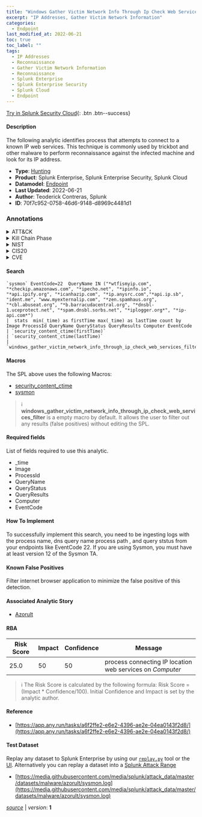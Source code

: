 ```yaml
---
title: "Windows Gather Victim Network Info Through Ip Check Web Services"
excerpt: "IP Addresses, Gather Victim Network Information"
categories:
  - Endpoint
last_modified_at: 2022-06-21
toc: true
toc_label: ""
tags:
  - IP Addresses
  - Reconnaissance
  - Gather Victim Network Information
  - Reconnaissance
  - Splunk Enterprise
  - Splunk Enterprise Security
  - Splunk Cloud
  - Endpoint
---
```




[Try in Splunk Security Cloud](https://www.splunk.com/en_us/cyber-security.html){: .btn .btn--success}

#### Description

The following analytic identifies process that attempts to connect to a known IP web services. This technique is commonly used by trickbot and other malware to perform reconnaissance against the infected machine and look for its IP address.

- **Type**: [Hunting](https://github.com/splunk/security_content/wiki/Detection-Analytic-Types)
- **Product**: Splunk Enterprise, Splunk Enterprise Security, Splunk Cloud
- **Datamodel**: [Endpoint](https://docs.splunk.com/Documentation/CIM/latest/User/Endpoint)
- **Last Updated**: 2022-06-21
- **Author**: Teoderick Contreras, Splunk
- **ID**: 70f7c952-0758-46d6-9148-d8969c4481d1

### Annotations
<details>
  <summary>ATT&CK</summary>

<div markdown="1">

#### [ATT&CK](https://attack.mitre.org/)

| ID          | Technique   | Tactic         |
| ----------- | ----------- |--------------- |
| [T1590.005](https://attack.mitre.org/techniques/T1590/005/) | IP Addresses | Reconnaissance |

| [T1590](https://attack.mitre.org/techniques/T1590/) | Gather Victim Network Information | Reconnaissance |

</div>
</details>


<details>
  <summary>Kill Chain Phase</summary>

<div markdown="1">

* Reconnaissance


</div>
</details>


<details>
  <summary>NIST</summary>

<div markdown="1">

* DE.CM



</div>
</details>

<details>
  <summary>CIS20</summary>

<div markdown="1">

* CIS 3
* CIS 5
* CIS 16



</div>
</details>

<details>
  <summary>CVE</summary>

<div markdown="1">


</div>
</details>


#### Search

```
`sysmon` EventCode=22  QueryName IN ("*wtfismyip.com", "*checkip.amazonaws.com", "*ipecho.net", "*ipinfo.io", "*api.ipify.org", "*icanhazip.com", "*ip.anysrc.com","*api.ip.sb", "ident.me", "www.myexternalip.com", "*zen.spamhaus.org", "*cbl.abuseat.org", "*b.barracudacentral.org", "*dnsbl-1.uceprotect.net", "*spam.dnsbl.sorbs.net", "*iplogger.org*", "*ip-api.com*") 
|  stats  min(_time) as firstTime max(_time) as lastTime count by  Image ProcessId QueryName QueryStatus QueryResults Computer EventCode 
| `security_content_ctime(firstTime)` 
| `security_content_ctime(lastTime)` 
| `windows_gather_victim_network_info_through_ip_check_web_services_filter`
```

#### Macros
The SPL above uses the following Macros:
* [security_content_ctime](https://github.com/splunk/security_content/blob/develop/macros/security_content_ctime.yml)
* [sysmon](https://github.com/splunk/security_content/blob/develop/macros/sysmon.yml)

> :information_source:
> **windows_gather_victim_network_info_through_ip_check_web_services_filter** is a empty macro by default. It allows the user to filter out any results (false positives) without editing the SPL.



#### Required fields
List of fields required to use this analytic.
* _time
* Image
* ProcessId
* QueryName
* QueryStatus
* QueryResults
* Computer
* EventCode



#### How To Implement
To successfully implement this search, you need to be ingesting logs with the process name, dns query name process path , and query ststus from your endpoints like EventCode 22. If you are using Sysmon, you must have at least version 12 of the Sysmon TA.
#### Known False Positives
Filter internet browser application to minimize the false positive of this detection.

#### Associated Analytic Story
* [Azorult](/stories/azorult)




#### RBA

| Risk Score  | Impact      | Confidence   | Message      |
| ----------- | ----------- |--------------|--------------|
| 25.0 | 50 | 50 | process connecting IP location web services on $Computer$ |


> :information_source:
> The Risk Score is calculated by the following formula: Risk Score = (Impact * Confidence/100). Initial Confidence and Impact is set by the analytic author.


#### Reference

* [https://app.any.run/tasks/a6f2ffe2-e6e2-4396-ae2e-04ea0143f2d8/](https://app.any.run/tasks/a6f2ffe2-e6e2-4396-ae2e-04ea0143f2d8/)



#### Test Dataset
Replay any dataset to Splunk Enterprise by using our [`replay.py`](https://github.com/splunk/attack_data#using-replaypy) tool or the [UI](https://github.com/splunk/attack_data#using-ui).
Alternatively you can replay a dataset into a [Splunk Attack Range](https://github.com/splunk/attack_range#replay-dumps-into-attack-range-splunk-server)

* [https://media.githubusercontent.com/media/splunk/attack_data/master/datasets/malware/azorult/sysmon.log](https://media.githubusercontent.com/media/splunk/attack_data/master/datasets/malware/azorult/sysmon.log)



[*source*](https://github.com/splunk/security_content/tree/develop/detections/endpoint/windows_gather_victim_network_info_through_ip_check_web_services.yml) \| *version*: **1**